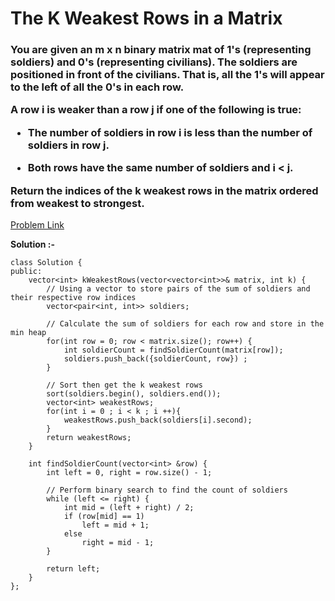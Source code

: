 # The K Weakest Rows in a Matrix

<h3>
You are given an m x n binary matrix mat of 1's (representing soldiers) and 0's (representing civilians). The soldiers are positioned in front of the civilians. That is, all the 1's will appear to the left of all the 0's in each row.

A row i is weaker than a row j if one of the following is true:

  * The number of soldiers in row i is less than the number of soldiers in row j.
    
  * Both rows have the same number of soldiers and i < j.
    
Return the indices of the k weakest rows in the matrix ordered from weakest to strongest.
</h3>

[Problem Link](https://leetcode.com/problems/the-k-weakest-rows-in-a-matrix/description/?envType=daily-question&envId=2023-09-18)

**Solution :-**

```
class Solution {
public:
    vector<int> kWeakestRows(vector<vector<int>>& matrix, int k) {
        // Using a vector to store pairs of the sum of soldiers and their respective row indices
        vector<pair<int, int>> soldiers;

        // Calculate the sum of soldiers for each row and store in the min heap
        for(int row = 0; row < matrix.size(); row++) {
            int soldierCount = findSoldierCount(matrix[row]);
            soldiers.push_back({soldierCount, row}) ;
        }

        // Sort then get the k weakest rows
        sort(soldiers.begin(), soldiers.end());
        vector<int> weakestRows;
        for(int i = 0 ; i < k ; i ++){
            weakestRows.push_back(soldiers[i].second);
        }
        return weakestRows;
    }

    int findSoldierCount(vector<int> &row) {
        int left = 0, right = row.size() - 1;

        // Perform binary search to find the count of soldiers
        while (left <= right) {
            int mid = (left + right) / 2;
            if (row[mid] == 1)
                left = mid + 1;
            else
                right = mid - 1;
        }

        return left;
    }
};
```
